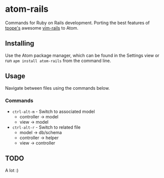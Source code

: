 atom-rails
==========

Commands for Ruby on Rails development. Porting the best features of [tpope's](https://twitter.com/tpope) awesome [vim-rails](https://github.com/tpope/vim-rails) to Atom.

## Installing
Use the Atom package manager, which can be found in the Settings view or run `apm install atom-rails` from the command line.

## Usage
Navigate between files using the commands below.

### Commands

* `ctrl-alt-m` - Switch to associated model
	* controller -> model
	* view -> model
* `ctrl-alt-r` - Switch to related file 
	* model -> db/schema
	* controller -> helper
	* view -> controller

## TODO

A lot :)
